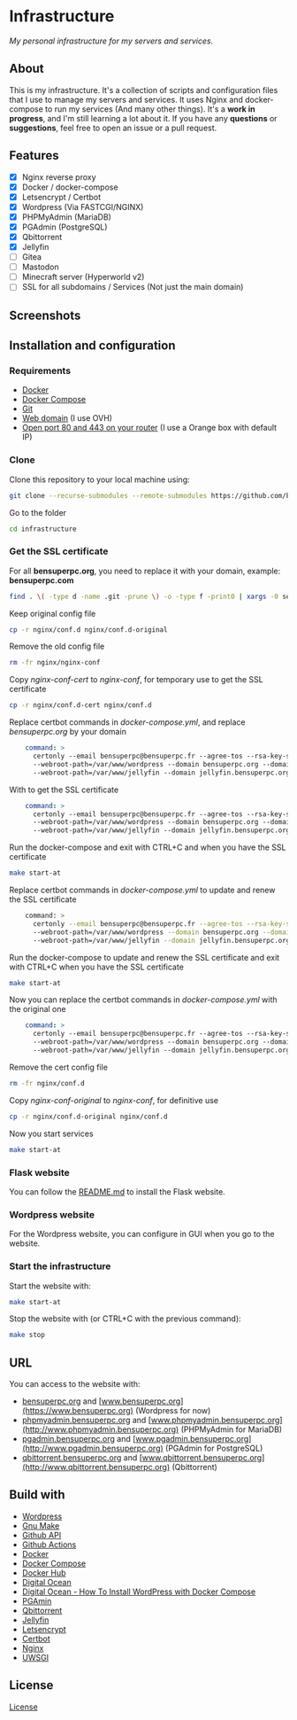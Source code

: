 # Infrastructure

_My personal infrastructure for my servers and services._

## About

This is my infrastructure. It's a collection of scripts and configuration files that I use to manage my servers and services.
It uses Nginx and docker-compose to run my services (And many other things).
It's a **work in progress**, and I'm still learning a lot about it.
If you have any **questions** or **suggestions**, feel free to open an issue or a pull request.

## Features

- [x] Nginx reverse proxy
- [x] Docker / docker-compose
- [x] Letsencrypt / Certbot
- [x] Wordpress (Via FASTCGI/NGINX)
- [x] PHPMyAdmin (MariaDB)
- [x] PGAdmin (PostgreSQL)
- [x] Qbittorrent
- [x] Jellyfin
- [ ] Gitea
- [ ] Mastodon
- [ ] Minecraft server (Hyperworld v2)
- [ ] SSL for all subdomains / Services (Not just the main domain)

## Screenshots

## Installation and configuration

### Requirements

- [Docker](https://docs.docker.com/install/)
- [Docker Compose](https://docs.docker.com/compose/install/)
- [Git](https://git-scm.com/book/en/v2/Getting-Started-Installing-Git)
- [Web domain](https://www.ovh.com/world/domains/) (I use OVH)
- [Open port 80 and 443 on your router](http://192.168.0.1/) (I use a Orange box with default IP)

### Clone

Clone this repository to your local machine using:

```sh
git clone --recurse-submodules --remote-submodules https://github.com/bensuperpc/infrastructure.git
```

Go to the folder

```sh
cd infrastructure
```

### Get the SSL certificate

For all **bensuperpc.org**, you need to replace it with your domain, example: **bensuperpc.com**

```sh
find . \( -type d -name .git -prune \) -o -type f -print0 | xargs -0 sed -i 's/bensuperpc.org/bensuperpc.com/g'
```

Keep original config file

```sh
cp -r nginx/conf.d nginx/conf.d-original
```

Remove the old config file

```sh
rm -fr nginx/nginx-conf
```

Copy _nginx-conf-cert_ to _nginx-conf_, for temporary use to get the SSL certificate

```sh
cp -r nginx/conf.d-cert nginx/conf.d
```

Replace certbot commands in _docker-compose.yml_, and replace _bensuperpc.org_ by your domain

```yaml
    command: >
      certonly --email bensuperpc@bensuperpc.fr --agree-tos --rsa-key-size 4096 --no-eff-email --verbose --noninteractive --keep-until-expiring --webroot 
      --webroot-path=/var/www/wordpress --domain bensuperpc.org --domain www.bensuperpc.org
      --webroot-path=/var/www/jellyfin --domain jellyfin.bensuperpc.org --domain www.jellyfin.bensuperpc.org
```

With to get the SSL certificate

```yaml
    command: >
      certonly --email bensuperpc@bensuperpc.fr --agree-tos --rsa-key-size 4096 --no-eff-email --verbose --noninteractive --staging --webroot
      --webroot-path=/var/www/wordpress --domain bensuperpc.org --domain www.bensuperpc.org
      --webroot-path=/var/www/jellyfin --domain jellyfin.bensuperpc.org --domain www.jellyfin.bensuperpc.org 
```

Run the docker-compose and exit with CTRL+C and when you have the SSL certificate

```sh
make start-at
```

Replace certbot commands in _docker-compose.yml_ to update and renew the SSL certificate

```sh
    command: >
      certonly --email bensuperpc@bensuperpc.fr --agree-tos --rsa-key-size 4096 --no-eff-email --verbose --noninteractive --force-renewal --webroot
      --webroot-path=/var/www/wordpress --domain bensuperpc.org --domain www.bensuperpc.org
      --webroot-path=/var/www/jellyfin --domain jellyfin.bensuperpc.org --domain www.jellyfin.bensuperpc.org 
```

Run the docker-compose to update and renew the SSL certificate and exit with CTRL+C when you have the SSL certificate

```sh
make start-at
```

Now you can replace the certbot commands in _docker-compose.yml_ with the original one

```yaml
    command: >
      certonly --email bensuperpc@bensuperpc.fr --agree-tos --rsa-key-size 4096 --no-eff-email --verbose --noninteractive --keep-until-expiring --webroot 
      --webroot-path=/var/www/wordpress --domain bensuperpc.org --domain www.bensuperpc.org
      --webroot-path=/var/www/jellyfin --domain jellyfin.bensuperpc.org --domain www.jellyfin.bensuperpc.org
```

Remove the cert config file

```sh
rm -fr nginx/conf.d
```

Copy _nginx-conf-original_ to _nginx-conf_, for definitive use

```sh
cp -r nginx/conf.d-original nginx/conf.d
```

Now you start services

```sh
make start-at
```

### Flask website

You can follow the [README.md](bensuperpc_website/README.md) to install the Flask website.

### Wordpress website

For the Wordpress website, you can configure in GUI when you go to the website.

### Start the infrastructure

Start the website with:

```sh
make start-at
```

Stop the website with (or CTRL+C with the previous command):

```sh
make stop
```

## URL

You can access to the website with:

- [bensuperpc.org](https://bensuperpc.org) and [www.bensuperpc.org](https://www.bensuperpc.org) (Wordpress for now)
- [phpmyadmin.bensuperpc.org](http://phpmyadmin.bensuperpc.org) and [www.phpmyadmin.bensuperpc.org](http://www.phpmyadmin.bensuperpc.org) (PHPMyAdmin for MariaDB)
- [pgadmin.bensuperpc.org](http://pgadmin.bensuperpc.org) and [www.pgadmin.bensuperpc.org](http://www.pgadmin.bensuperpc.org) (PGAdmin for PostgreSQL)
- [qbittorrent.bensuperpc.org](http://qbittorrent.bensuperpc.org) and [www.qbittorrent.bensuperpc.org](http://www.qbittorrent.bensuperpc.org) (Qbittorrent)

## Build with

- [Wordpress](https://wordpress.org/)
- [Gnu Make](https://www.gnu.org/software/make/)
- [Github API](https://docs.github.com/en/rest)
- [Github Actions](https://docs.github.com/en/actions)
- [Docker](https://www.docker.com/)
- [Docker Compose](https://docs.docker.com/compose/)
- [Docker Hub](https://hub.docker.com/)
- [Digital Ocean](https://www.digitalocean.com/)
- [Digital Ocean - How To Install WordPress with Docker Compose](https://www.digitalocean.com/community/tutorials/how-to-install-wordpress-with-docker-compose)
- [PGAmin](https://www.pgadmin.org/)
- [Qbittorrent](https://www.qbittorrent.org/)
- [Jellyfin](https://jellyfin.org/)
- [Letsencrypt](https://letsencrypt.org/)
- [Certbot](https://certbot.eff.org/)
- [Nginx](https://www.nginx.com/)
- [UWSGI](https://uwsgi-docs.readthedocs.io/en/latest/)

## License

[License](LICENSE)
